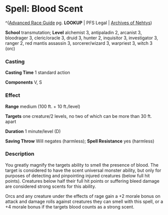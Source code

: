 # Spell: Blood Scent

^([Advanced Race Guide][ss-blood-scent] pg. **LOOKUP** | PFS Legal | [Archives of Nehtys][sn-blood-scent])

**School** transmutation; **Level** alchemist 3, antipaladin 2, arcanist 3, bloodrager 3, cleric/oracle 3, druid 3, hunter 2, inquisitor 3, investigator 3, ranger 2, red mantis assassin 3, sorcerer/wizard 3, warpriest 3, witch 3 (orc)

### Casting

**Casting Time** 1 standard action  

**Components** V, S

### Effect

**Range** medium (100 ft. + 10 ft./level)  

**Targets** one creature/2 levels, no two of which can be more than 30 ft. apart  

**Duration** 1 minute/level (D)  

**Saving Throw** Will negates (harmless); **Spell Resistance** yes (harmless)

### Description

You greatly magnify the targets ability to smell the presence of blood. The target is considered to have the scent universal monster ability, but only for purposes of detecting and pinpointing injured creatures (below full hit points). Creatures below half their full hit points or suffering bleed damage are considered strong scents for this ability.  

Orcs and any creature under the effects of rage gain a +2 morale bonus on attack and damage rolls against creatures they can smell with this spell, or a +4 morale bonus if the targets blood counts as a strong scent.

[ss-blood-scent]: http://paizo.com/products/btpy8rv2
[sn-blood-scent]: http://www.archivesofnethys.com/SpellDisplay.aspx?ItemName=Blood%20Scent